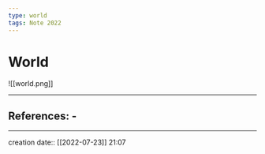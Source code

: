 ```yaml
---
type: world
tags: Note 2022
---
```


# World 
![[world.png]]
___ 
## References: - 
--- 
creation date:: [[2022-07-23]] 21:07